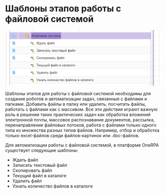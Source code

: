 # Шаблоны этапов работы с файловой системой

![](<../../../.gitbook/assets/Файловая система - Общее.png>)

Шаблоны этапов для работы с файловой системой необходимы для создания роботов и автоматизации задач, связанные с файлами и папками. Добавить файлы в папку или удалить, посчитать файлы, работать с файлами как с массивом.  Все эти действия играют важную роль в решении таких практических задач как обработка вложений электронной почты, массовое распознавание документов, рассылка, перенаправление файловых потоков, работа с файлами только одного типа из множества разных типов файлов. Например, отбор и обработка только excel-файлов среди файлов-картинок или .doc-файлов.

Для автоматизации работы с файловой системой, в платформе OneRPA существует следующие шаблоны:

* Ждать файл
* Записать текстовый файл
* Скопировать файл
* Текущий файл в каталоге
* Удалить файл
* Узнать количество файлов в каталоге
